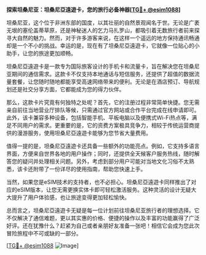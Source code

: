**探索坦桑尼亚：坦桑尼亞遠遊卡，您的旅行必备神器[[TG💪+ @esim1088](https://t.me/s/esim1088)]**

坦桑尼亚，这个位于非洲东部的国度，以其壮丽的自然景观闻名于世。无论是广袤无垠的塞伦盖蒂草原，还是神秘迷人的乞力马扎罗山，都吸引着无数旅行者前来探寻大自然的魅力。然而，对于许多游客来说，在这样一个遥远的地方保持通讯畅通却是一个不小的挑战。幸运的是，现在有了坦桑尼亞遠遊卡，它就像一位贴心的小助手，让您的旅途更加顺畅。

坦桑尼亞遠遊卡是一款专为国际旅客设计的手机卡和流量卡，旨在解决您在坦桑尼亚期间的通信需求。这款卡不仅支持本地通话与短信服务，还提供了超值的数据流量套餐，让您随时随地都能享受高速网络带来的便利。无论是在酒店预订、导航规划还是社交分享方面，它都能成为您的得力伙伴。

那么，这款卡片究竟有何独特之处呢？首先，它的注册过程非常简单快捷。您无需亲自前往当地营业厅排队等候，只需通过官方网站或合作平台完成在线申请即可。此外，该卡兼容多种设备，包括智能手机、平板电脑以及便携式Wi-Fi热点等，满足不同用户的需求。更重要的是，它的资费方案极具竞争力，相较于传统运营商提供的漫游服务，使用坦桑尼亞遠遊卡能够为您节省大量费用。

值得一提的是，坦桑尼亞遠遊卡还具备一些额外的功能亮点。例如，它支持多语言界面，方便来自世界各地的用户操作；同时，还提供全天候客户服务热线，随时解答您的疑问并处理相关问题。另外，考虑到部分用户可能对当地文化习俗不太熟悉，该卡还附带了一份详尽的使用指南，帮助您快速上手。

当然，如果您是eSIM技术的支持者，也不必担心。坦桑尼亞遠遊卡同样推出了对应的eSIM版本，让您无需更换实体卡即可轻松激活服务。这种灵活的设计无疑大大提升了用户体验感，也让旅途变得更加轻松愉快。

总而言之，坦桑尼亞遠遊卡无疑是每一位计划前往坦桑尼亚旅行者的理想选择。它不仅解决了通信难题，更以其实惠的价格、便捷的操作以及丰富的功能赢得了广泛好评。还在犹豫什么？赶紧为自己或者亲朋好友准备一张吧！相信它会成为您此次冒险旅程中不可或缺的一部分。

[[TG💪+ @esim1088](https://t.me/s/esim1088) ![Image](https://i.postimg.cc/4NQfJmqS/Snipaste-2025-05-13-00-14-12.png)]